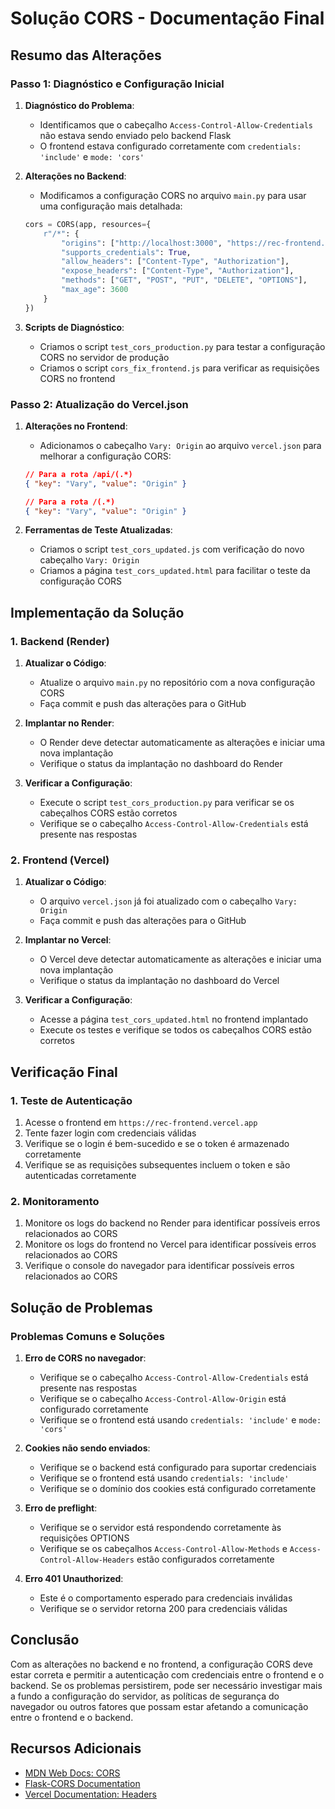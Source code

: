 # Solução CORS - Documentação Final

## Resumo das Alterações

### Passo 1: Diagnóstico e Configuração Inicial

1. **Diagnóstico do Problema**:
   - Identificamos que o cabeçalho `Access-Control-Allow-Credentials` não estava sendo enviado pelo backend Flask
   - O frontend estava configurado corretamente com `credentials: 'include'` e `mode: 'cors'`

2. **Alterações no Backend**:
   - Modificamos a configuração CORS no arquivo `main.py` para usar uma configuração mais detalhada:
   ```python
   cors = CORS(app, resources={
       r"/*": {
           "origins": ["http://localhost:3000", "https://rec-frontend.vercel.app"],
           "supports_credentials": True,
           "allow_headers": ["Content-Type", "Authorization"],
           "expose_headers": ["Content-Type", "Authorization"],
           "methods": ["GET", "POST", "PUT", "DELETE", "OPTIONS"],
           "max_age": 3600
       }
   })
   ```

3. **Scripts de Diagnóstico**:
   - Criamos o script `test_cors_production.py` para testar a configuração CORS no servidor de produção
   - Criamos o script `cors_fix_frontend.js` para verificar as requisições CORS no frontend

### Passo 2: Atualização do Vercel.json

1. **Alterações no Frontend**:
   - Adicionamos o cabeçalho `Vary: Origin` ao arquivo `vercel.json` para melhorar a configuração CORS:
   ```json
   // Para a rota /api/(.*)
   { "key": "Vary", "value": "Origin" }

   // Para a rota /(.*)
   { "key": "Vary", "value": "Origin" }
   ```

2. **Ferramentas de Teste Atualizadas**:
   - Criamos o script `test_cors_updated.js` com verificação do novo cabeçalho `Vary: Origin`
   - Criamos a página `test_cors_updated.html` para facilitar o teste da configuração CORS

## Implementação da Solução

### 1. Backend (Render)

1. **Atualizar o Código**:
   - Atualize o arquivo `main.py` no repositório com a nova configuração CORS
   - Faça commit e push das alterações para o GitHub

2. **Implantar no Render**:
   - O Render deve detectar automaticamente as alterações e iniciar uma nova implantação
   - Verifique o status da implantação no dashboard do Render

3. **Verificar a Configuração**:
   - Execute o script `test_cors_production.py` para verificar se os cabeçalhos CORS estão corretos
   - Verifique se o cabeçalho `Access-Control-Allow-Credentials` está presente nas respostas

### 2. Frontend (Vercel)

1. **Atualizar o Código**:
   - O arquivo `vercel.json` já foi atualizado com o cabeçalho `Vary: Origin`
   - Faça commit e push das alterações para o GitHub

2. **Implantar no Vercel**:
   - O Vercel deve detectar automaticamente as alterações e iniciar uma nova implantação
   - Verifique o status da implantação no dashboard do Vercel

3. **Verificar a Configuração**:
   - Acesse a página `test_cors_updated.html` no frontend implantado
   - Execute os testes e verifique se todos os cabeçalhos CORS estão corretos

## Verificação Final

### 1. Teste de Autenticação

1. Acesse o frontend em `https://rec-frontend.vercel.app`
2. Tente fazer login com credenciais válidas
3. Verifique se o login é bem-sucedido e se o token é armazenado corretamente
4. Verifique se as requisições subsequentes incluem o token e são autenticadas corretamente

### 2. Monitoramento

1. Monitore os logs do backend no Render para identificar possíveis erros relacionados ao CORS
2. Monitore os logs do frontend no Vercel para identificar possíveis erros relacionados ao CORS
3. Verifique o console do navegador para identificar possíveis erros relacionados ao CORS

## Solução de Problemas

### Problemas Comuns e Soluções

1. **Erro de CORS no navegador**:
   - Verifique se o cabeçalho `Access-Control-Allow-Credentials` está presente nas respostas
   - Verifique se o cabeçalho `Access-Control-Allow-Origin` está configurado corretamente
   - Verifique se o frontend está usando `credentials: 'include'` e `mode: 'cors'`

2. **Cookies não sendo enviados**:
   - Verifique se o backend está configurado para suportar credenciais
   - Verifique se o frontend está usando `credentials: 'include'`
   - Verifique se o domínio dos cookies está configurado corretamente

3. **Erro de preflight**:
   - Verifique se o servidor está respondendo corretamente às requisições OPTIONS
   - Verifique se os cabeçalhos `Access-Control-Allow-Methods` e `Access-Control-Allow-Headers` estão configurados corretamente

4. **Erro 401 Unauthorized**:
   - Este é o comportamento esperado para credenciais inválidas
   - Verifique se o servidor retorna 200 para credenciais válidas

## Conclusão

Com as alterações no backend e no frontend, a configuração CORS deve estar correta e permitir a autenticação com credenciais entre o frontend e o backend. Se os problemas persistirem, pode ser necessário investigar mais a fundo a configuração do servidor, as políticas de segurança do navegador ou outros fatores que possam estar afetando a comunicação entre o frontend e o backend.

## Recursos Adicionais

- [MDN Web Docs: CORS](https://developer.mozilla.org/pt-BR/docs/Web/HTTP/CORS)
- [Flask-CORS Documentation](https://flask-cors.readthedocs.io/en/latest/)
- [Vercel Documentation: Headers](https://vercel.com/docs/concepts/projects/project-configuration#headers)